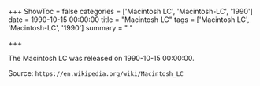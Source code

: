 +++
ShowToc = false
categories = ['Macintosh LC', 'Macintosh-LC', '1990']
date = 1990-10-15 00:00:00
title = "Macintosh LC"
tags = ['Macintosh LC', 'Macintosh-LC', '1990']
summary = " "

+++

The Macintosh LC was released on 1990-10-15 00:00:00.

Source: `https://en.wikipedia.org/wiki/Macintosh_LC`


